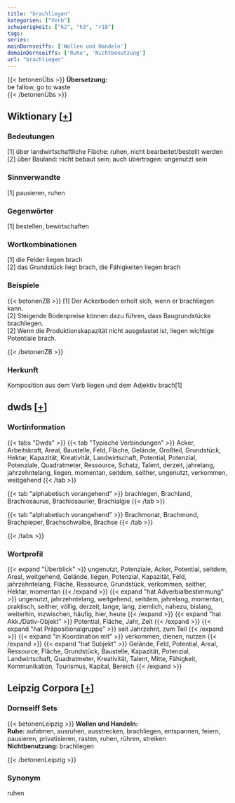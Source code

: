 ```yaml
---
title: "brachliegen"
kategorien: ["Verb"]
schwierigkeit: ["k2", "h3", "r18"]
tags:
series:
mainDornseiffs: ['Wollen und Handeln']
domainDornseiffs: ['Ruhe', 'Nichtbenutzung']
url: "brachliegen"
---
```


{{< betonenÜbs >}}
**Übersetzung:**  
be fallow, go  to waste  
{{< /betonenÜbs >}}

## Wiktionary [[+](https://de.wiktionary.org/wiki/brachliegen)]

### Bedeutungen
[1] über landwirtschaftliche Fläche: ruhen, nicht bearbeitet/bestellt werden  
[2] über Bauland: nicht bebaut sein; auch übertragen: ungenutzt sein  

### Sinnverwandte
[1] pausieren, ruhen  

### Gegenwörter
[1] bestellen, bewirtschaften  

### Wortkombinationen
[1] die Felder liegen brach  
[2] das Grundstück liegt brach, die Fähigkeiten liegen brach  

### Beispiele
{{< betonenZB >}}
[1] Der Ackerboden erholt sich, wenn er brachliegen kann.  
[2] Steigende Bodenpreise können dazu führen, dass Baugrundstücke brachliegen.  
[2] Wenn die Produktionskapazität nicht ausgelastet ist, liegen wichtige Potentiale brach.  

{{< /betonenZB >}}
### Herkunft
Komposition aus dem Verb liegen und dem Adjektiv brach[1]  



## dwds [[+](https://www.dwds.de/wb/brachliegen)]

### Wortinformation
{{< tabs "Dwds" >}}
{{< tab "Typische Verbindungen" >}}
Acker, Arbeitskraft, Areal, Baustelle, Feld, Fläche, Gelände, Großteil, Grundstück, Hektar, Kapazität, Kreativität, Landwirtschaft, Potential, Potenzial, Potenziale, Quadratmeter, Ressource, Schatz, Talent, derzeit, jahrelang, jahrzehntelang, liegen, momentan, seitdem, seither, ungenutzt, verkommen, weitgehend
{{< /tab >}}

{{< tab "alphabetisch vorangehend" >}}
brachlegen, Brachland, Brachiosaurus, Brachiosaurier, Brachialgie
{{< /tab >}}

{{< tab "alphabetisch vorangehend" >}}
Brachmonat, Brachmond, Brachpieper, Brachschwalbe, Brachse
{{< /tab >}}

{{< /tabs >}}

### Wortprofil
{{< expand "Überblick" >}} ungenutzt, Potenziale, Acker, Potential, seitdem, Areal, weitgehend, Gelände, liegen, Potenzial, Kapazität, Feld, jahrzehntelang, Fläche, Ressource, Grundstück, verkommen, seither, Hektar, momentan {{< /expand >}}
{{< expand "hat Adverbialbestimmung" >}} ungenutzt, jahrzehntelang, weitgehend, seitdem, jahrelang, momentan, praktisch, seither, völlig, derzeit, lange, lang, ziemlich, nahezu, bislang, weiterhin, inzwischen, häufig, hier, heute {{< /expand >}}
{{< expand "hat Akk./Dativ-Objekt" >}} Potential, Fläche, Jahr, Zeit {{< /expand >}}
{{< expand "hat Präpositionalgruppe" >}} seit Jahrzehnt, zum Teil {{< /expand >}}
{{< expand "in Koordination mit" >}} verkommen, dienen, nutzen {{< /expand >}}
{{< expand "hat Subjekt" >}} Gelände, Feld, Potential, Areal, Ressource, Fläche, Grundstück, Baustelle, Kapazität, Potenzial, Landwirtschaft, Quadratmeter, Kreativität, Talent, Mitte, Fähigkeit, Kommunikation, Tourismus, Kapital, Bereich {{< /expand >}}

## Leipzig Corpora [[+](https://corpora.uni-leipzig.de/en/res?word=brachliegen&corpusId=deu_newscrawl-public_2018)]

### Dornseiff Sets
{{< betonenLeipzig >}}
**Wollen und Handeln:**  
**Ruhe:** aufatmen, ausruhen, ausstrecken, brachliegen, entspannen, feiern, pausieren, privatisieren, rasten, ruhen, rühren, streiken  
**Nichtbenutzung:** brachliegen  

{{< /betonenLeipzig >}}

### Synonym
ruhen

